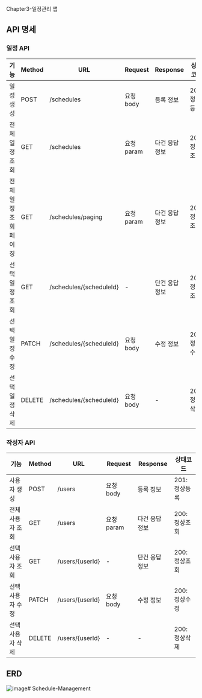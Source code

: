 Chapter3-일정관리 앱
<br>   

##  API 명세
### 일정 API
 기능           | Method | URL                     | Request  | Response | 상태코드      
|--------------|--------|-------------------------|----------|----------|-----------|
| 일정 생성        | POST   | /schedules              | 요청 body  | 등록 정보    | 201: 정상등록 |
| 전체 일정 조회     | GET    | /schedules              | 요청 param | 다건 응답 정보 | 200: 정상조회 |
| 전체 일정 조회 페이징 | GET    | /schedules/paging       | 요청 param | 다건 응답 정보 | 200: 정상조회 |
| 선택 일정 조회     | GET    | /schedules/{scheduleId} | -        | 단건 응답 정보 | 200: 정상조회 |
| 선택 일정 수정     | PATCH  | /schedules/{scheduleId} | 요청 body  | 수정 정보    | 200: 정상수정 |
| 선택 일정 삭제     | DELETE | /schedules/{scheduleId} | 요청 body  | -        | 200: 정상삭제 |


### 작성자 API
 기능        | Method | URL               | Request  | Response | 상태코드      
|-----------|--------|-------------------|----------|----------|-----------|
| 사용자 생성    | POST   | /users            | 요청 body  | 등록 정보    | 201: 정상등록 |
| 전체 사용자 조회 | GET    | /users            | 요청 param | 다건 응답 정보 | 200: 정상조회 |
| 선택 사용자 조회 | GET    | /users/{userId}   | -        | 단건 응답 정보 | 200: 정상조회 |
| 선택 사용자 수정 | PATCH    | /users/{userId} | 요청 body  | 수정 정보    | 200: 정상수정 |
| 선택 사용자 삭제   | DELETE    | /users/{userId} | -        | -        | 200: 정상삭제 |

## ERD
![image](https://github.com/user-attachments/assets/69462af3-a3be-4498-a5fd-0593cbd439c6)# Schedule-Management

